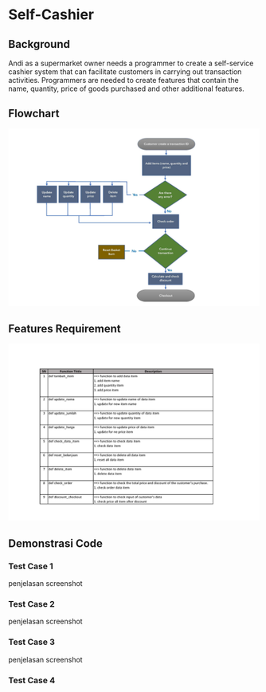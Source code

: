 # Self-Cashier
## Background
Andi as a supermarket owner needs a programmer to create a self-service cashier system that can facilitate customers in carrying out transaction activities. Programmers are needed to create features that contain the name, quantity, price of goods purchased and other additional features.
## Flowchart
![alt text](https://github.com/Synthiaayudisha/Self-Cashier/blob/main/image/Diagram.jpg?raw=true)
## Features Requirement
![alt text](https://github.com/Synthiaayudisha/Self-Cashier/blob/main/image/Fungsi.jpg?raw=true)
## Demonstrasi Code
### Test Case 1
penjelasan
screenshot

### Test Case 2
penjelasan
screenshot

### Test Case 3
penjelasan
screenshot

### Test Case 4
